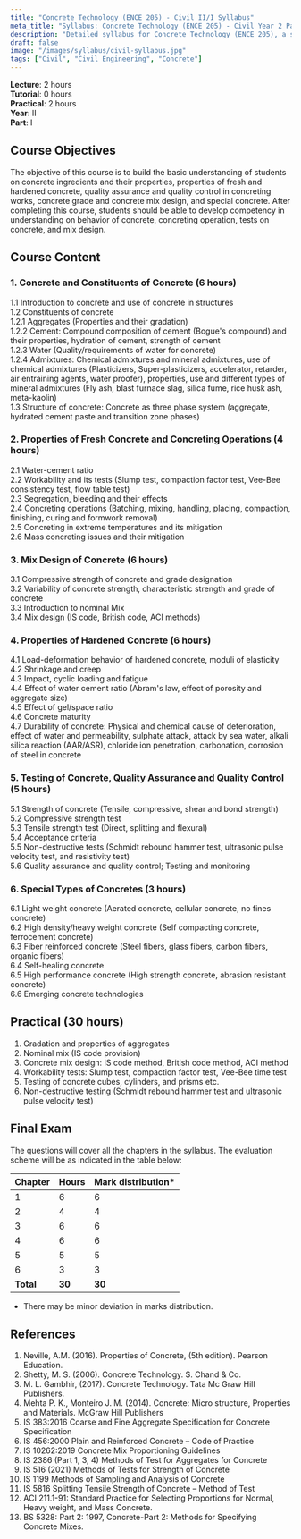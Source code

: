 ```yaml
---
title: "Concrete Technology (ENCE 205) - Civil II/I Syllabus"
meta_title: "Syllabus: Concrete Technology (ENCE 205) - Civil Year 2 Part 1 | IOE Notes"
description: "Detailed syllabus for Concrete Technology (ENCE 205), a second year, first part subject in the IOE Civil Engineering program."
draft: false
image: "/images/syllabus/civil-syllabus.jpg"
tags: ["Civil", "Civil Engineering", "Concrete"]
---
```


**Lecture**: 2 hours  
**Tutorial**: 0 hours  
**Practical**: 2 hours  
**Year**: II  
**Part**: I

## Course Objectives

The objective of this course is to build the basic understanding of students on concrete ingredients and their properties, properties of fresh and hardened concrete, quality assurance and quality control in concreting works, concrete grade and concrete mix design, and special concrete. After completing this course, students should be able to develop competency in understanding on behavior of concrete, concreting operation, tests on concrete, and mix design.

## Course Content

### 1. Concrete and Constituents of Concrete (6 hours)
1.1 Introduction to concrete and use of concrete in structures  
1.2 Constituents of concrete  
1.2.1 Aggregates (Properties and their gradation)  
1.2.2 Cement: Compound composition of cement (Bogue's compound) and their properties, hydration of cement, strength of cement  
1.2.3 Water (Quality/requirements of water for concrete)  
1.2.4 Admixtures: Chemical admixtures and mineral admixtures, use of chemical admixtures (Plasticizers, Super-plasticizers, accelerator, retarder, air entraining agents, water proofer), properties, use and different types of mineral admixtures (Fly ash, blast furnace slag, silica fume, rice husk ash, meta-kaolin)  
1.3 Structure of concrete: Concrete as three phase system (aggregate, hydrated cement paste and transition zone phases)

### 2. Properties of Fresh Concrete and Concreting Operations (4 hours)
2.1 Water-cement ratio  
2.2 Workability and its tests (Slump test, compaction factor test, Vee-Bee consistency test, flow table test)  
2.3 Segregation, bleeding and their effects  
2.4 Concreting operations (Batching, mixing, handling, placing, compaction, finishing, curing and formwork removal)  
2.5 Concreting in extreme temperatures and its mitigation  
2.6 Mass concreting issues and their mitigation

### 3. Mix Design of Concrete (6 hours)
3.1 Compressive strength of concrete and grade designation  
3.2 Variability of concrete strength, characteristic strength and grade of concrete  
3.3 Introduction to nominal Mix  
3.4 Mix design (IS code, British code, ACI methods)

### 4. Properties of Hardened Concrete (6 hours)
4.1 Load-deformation behavior of hardened concrete, moduli of elasticity  
4.2 Shrinkage and creep  
4.3 Impact, cyclic loading and fatigue  
4.4 Effect of water cement ratio (Abram's law, effect of porosity and aggregate size)  
4.5 Effect of gel/space ratio  
4.6 Concrete maturity  
4.7 Durability of concrete: Physical and chemical cause of deterioration, effect of water and permeability, sulphate attack, attack by sea water, alkali silica reaction (AAR/ASR), chloride ion penetration, carbonation, corrosion of steel in concrete

### 5. Testing of Concrete, Quality Assurance and Quality Control (5 hours)
5.1 Strength of concrete (Tensile, compressive, shear and bond strength)  
5.2 Compressive strength test  
5.3 Tensile strength test (Direct, splitting and flexural)  
5.4 Acceptance criteria  
5.5 Non-destructive tests (Schmidt rebound hammer test, ultrasonic pulse velocity test, and resistivity test)  
5.6 Quality assurance and quality control; Testing and monitoring

### 6. Special Types of Concretes (3 hours)
6.1 Light weight concrete (Aerated concrete, cellular concrete, no fines concrete)  
6.2 High density/heavy weight concrete (Self compacting concrete, ferrocement concrete)  
6.3 Fiber reinforced concrete (Steel fibers, glass fibers, carbon fibers, organic fibers)  
6.4 Self-healing concrete  
6.5 High performance concrete (High strength concrete, abrasion resistant concrete)  
6.6 Emerging concrete technologies

## Practical (30 hours)
1. Gradation and properties of aggregates  
2. Nominal mix (IS code provision)  
3. Concrete mix design: IS code method, British code method, ACI method  
4. Workability tests: Slump test, compaction factor test, Vee-Bee time test  
5. Testing of concrete cubes, cylinders, and prisms etc.  
6. Non-destructive testing (Schmidt rebound hammer test and ultrasonic pulse velocity test)

## Final Exam
The questions will cover all the chapters in the syllabus. The evaluation scheme will be as indicated in the table below:

| Chapter | Hours | Mark distribution* |
|---------|-------|-------------------|
| 1 | 6 | 6 |
| 2 | 4 | 4 |
| 3 | 6 | 6 |
| 4 | 6 | 6 |
| 5 | 5 | 5 |
| 6 | 3 | 3 |
| **Total** | **30** | **30** |

* There may be minor deviation in marks distribution.

## References
1. Neville, A.M. (2016). Properties of Concrete, (5th edition). Pearson Education.
2. Shetty, M. S. (2006). Concrete Technology. S. Chand & Co.
3. M. L. Gambhir, (2017). Concrete Technology. Tata Mc Graw Hill Publishers.
4. Mehta P. K., Monteiro J. M. (2014). Concrete: Micro structure, Properties and Materials. McGraw Hill Publishers
5. IS 383:2016 Coarse and Fine Aggregate Specification for Concrete Specification
6. IS 456:2000 Plain and Reinforced Concrete – Code of Practice
7. IS 10262:2019 Concrete Mix Proportioning Guidelines
8. IS 2386 (Part 1, 3, 4) Methods of Test for Aggregates for Concrete
9. IS 516 (2021) Methods of Tests for Strength of Concrete
10. IS 1199 Methods of Sampling and Analysis of Concrete
11. IS 5816 Splitting Tensile Strength of Concrete – Method of Test
12. ACI 211.1-91: Standard Practice for Selecting Proportions for Normal, Heavy weight, and Mass Concrete.
13. BS 5328: Part 2: 1997, Concrete-Part 2: Methods for Specifying Concrete Mixes.